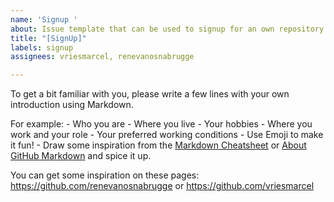 ```yaml
---
name: 'Signup '
about: Issue template that can be used to signup for an own repository
title: "[SignUp]"
labels: signup
assignees: vriesmarcel, renevanosnabrugge

---
```


To get a bit familiar with you, please write a few lines with your own introduction using Markdown. 

For example:
     - Who you are
     - Where you live
     - Your hobbies
     - Where you work and your role
     - Your preferred working conditions
     - Use Emoji to make it fun!
     - Draw some inspiration from the [Markdown Cheatsheet](https://docs.github.com/en/get-started/writing-on-github/getting-started-with-writing-and-formatting-on-github/basic-writing-and-formatting-syntax) or [About GitHub Markdown](https://github.com/wulfland/AccelerateDevOps/issues/232) and spice it up. 

You can get some inspiration on these pages: https://github.com/renevanosnabrugge or https://github.com/vriesmarcel
